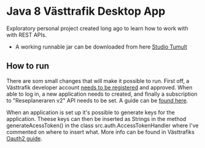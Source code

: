 # Java 8 Västtrafik Desktop App

Exploratory personal project created long ago to learn how to work with with REST APIs.

* A working runnable jar can be downloaded from here [Studio Tumult](http://studiotumult.blogspot.se/p/programingit.html)

## How to run
There are som small changes that will make it possible to run. First off, a Västtrafik developer account [needs to be registered](https://developer.vasttrafik.se/portal/#/) and approved. When able to log in, a new application needs to created, and finally a subscription to "Reseplaneraren v2" API needs to be set. A guide can be [found here](https://developer.vasttrafik.se/portal/#/guides/get-started).

When an application is set up it's possible to generate keys for the application. Theese keys can then be inserted as Strings in the method generateAcessToken() in the class src.auth.AccessTokenHandler where I've commented on where to insert what. More info can be found in Västtrafiks [Oauth2 guide](https://developer.vasttrafik.se/portal/#/guides/oauth2).

